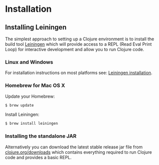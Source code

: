 # Installation

## Installing Leiningen
The simplest approach to setting up a Clojure environment is to install the build tool [Leiningen](https://github.com/technomancy/leiningen) which will provide access to a REPL (Read Eval Print Loop) for interactive development and allow you to run Clojure code.

### Linux and Windows
For installation instructions on most platforms see: [Leiningen installation](https://github.com/technomancy/leiningen#installation).

### Homebrew for Mac OS X
Update your Homebrew:
``` bash
$ brew update
```

Install Leiningen:
``` bash
$ brew install leiningen
```

### Installing the standalone JAR
Alternatively you can download the latest stable release jar file from [clojure.org/downloads](http://clojure.org/community/downloads) which contains everything required to run Clojure code and provides a basic REPL.
